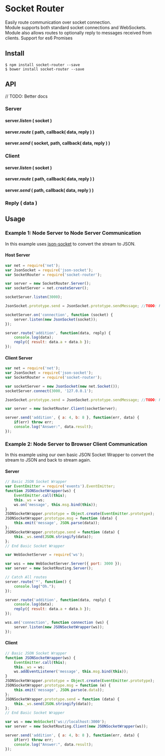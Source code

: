 # Socket Router
Easily route communication over socket connection.  
Module supports both standard socket connections and WebSockets.   
Module also allows routes to optionally reply to messages received from clients. 
Support for es6 Promises

## Install
    $ npm install socket-router --save
    $ bower install socket-router --save

## API
// TODO: Better docs
### Server

#### server.***listen*** ( socket )

#### server.***route*** ( path, callback( data, reply ) )

#### server.***send*** ( socket, path, callback( data, reply ) )

### Client

#### server.***listen*** ( socket )

#### server.***route*** ( path, callback( data, reply ) )

#### server.***send*** ( path, callback( data, reply ) )

### Reply ( data )


##  Usage

### Example 1: Node Server to Node Server Communication

In this example uses [json-socket](https://www.npmjs.com/package/json-socket) to convert the stream to JSON.

#### Host Server

```javascript
var net = require('net');
var JsonSocket = require('json-socket');
var SocketRouter = require('socket-router');

var server = new SocketRouter.Server();
var socketServer = net.createServer();

socketServer.listen(3000);

JsonSocket.prototype.send = JsonSocket.prototype.sendMessage; //TODO: Hack :/

socketServer.on('connection', function (socket) {
    server.listen(new JsonSocket(socket));
});

server.route('addition', function(data, reply) {
    console.log(data);
    reply({ result: data.a + data.b });
});
```


#### Client Server

```javascript
var net = require('net');
var JsonSocket = require('json-socket');
var SocketRouter = require('socket-router');

var socketServer = new JsonSocket(new net.Socket());
socketServer.connect(3000, '127.0.0.1');

JsonSocket.prototype.send = JsonSocket.prototype.sendMessage; //TODO: Hack :/

var server = new SocketRouter.Client(socketServer);

server.send('addition', { a: 4, b: 8 }, function(err, data) {
    if(err) throw err;
    console.log("Answer:", data.result);
});
```


### Example 2: Node Server to Browser Client Communication 

In this example using our own basic JSON Socket Wrapper to convert the stream to JSON and back to stream again.

#### Server

```javascript
// Basic JSON Socket Wrapper
var EventEmitter = require('events').EventEmitter;
function JSONSocketWrapper(ws) {
    EventEmitter.call(this);
    this._ws = ws;
    ws.on('message', this.msg.bind(this));
}
JSONSocketWrapper.prototype = Object.create(EventEmitter.prototype);
JSONSocketWrapper.prototype.msg = function (data) {
    this.emit('message', JSON.parse(data));
};
JSONSocketWrapper.prototype.send = function (data) {
    this._ws.send(JSON.stringify(data));
};
// End Basic Socket Wrapper

var WebSocketServer = require('ws');

var wss = new WebSocketServer.Server({ port: 3000 });
var server = new SocketRouting.Server();

// Catch All routes
server.route('*', function() {
    console.log("Oh.");
});

server.route('addition', function(data, reply) {
    console.log(data);
    reply({ result: data.a + data.b });
});

wss.on('connection', function connection (ws) {
    server.listen(new JSONSocketWrapper(ws));
});
```

#### Client

```javascript
// Basic JSON Socket Wrapper
function JSONSocketWrapper(ws) {
    EventEmitter.call(this);
    this._ws = ws;
    ws.addEventListener('message', this.msg.bind(this));
}
JSONSocketWrapper.prototype = Object.create(EventEmitter.prototype);
JSONSocketWrapper.prototype.msg = function (e) {
    this.emit('message', JSON.parse(e.data));
};
JSONSocketWrapper.prototype.send = function (data) {
    this._ws.send(JSON.stringify(data));
};
// End Basic Socket Wrapper

var ws = new WebSocket('ws://localhost:3000');
var server = new SocketRouting.Client(new JSONSocketWrapper(ws));

server.send('addition', { a: 4, b: 8 }, function(err, data) {
    if(err) throw err;
    console.log("Answer:", data.result);
});
```